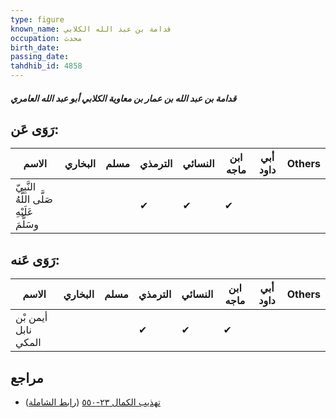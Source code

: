 ```yaml
---
type: figure
known_name: قدامة بن عبد الله الكلابي
occupation: محدث
birth_date:
passing_date:
tahdhib_id: 4858
---
```

##### قدامة بن عبد الله بن عمار بن معاوية الكلابي أبو عبد الله العامري

## رَوَى عَن:
| الاسم                                      | البخاري | مسلم | الترمذي | النسائي | ابن ماجه | أبي داود | Others |
| ------------------------------------------ | ------- | ---- | ------- | ------- | -------- | -------- | ------ |
| النَّبِيّ صَلَّى اللَّهُ عَلَيْهِ وسَلَّمَ |         |      | ✔       | ✔       | ✔        |          |        |
## رَوَى عَنه:
| الاسم               | البخاري | مسلم | الترمذي | النسائي | ابن ماجه | أبي داود | Others |
| ------------------- | ------- | ---- | ------- | ------- | -------- | -------- | ------ |
| أيمن بْن نابل المكي |         |      | ✔       | ✔       | ✔        |          |        |
## مراجع
- [تهذيب الكمال ٢٣-٥٥٠](obsidian://open?vault=Tahdhib-al-Kamal&file=Figures/٤٨٥٨-قدامة%20بن%20عبد%20الله%20بن%20عمار%20بن%20معاوية%20الكلابي%20أبو%20عبد%20الله%20العامري) ([رابط الشاملة](https://shamela.ws/book/3722/12437))
